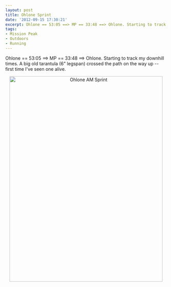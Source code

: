 ```yaml
---
layout: post
title: Ohlone Sprint
date: '2012-09-15 17:30:21'
excerpt: Ohlone == 53:05 ==> MP == 33:48 ==> Ohlone. Starting to track my downhill times.  A big old tarantula (6" legspan) crossed the path on the way up.  First time I've seen one alive.
tags:
- Mission Peak
- Outdoors
- Running
---
```


Ohlone == 53:05 ==> MP == 33:48 ==> Ohlone. Starting to track my downhill times. A big old tarantula (6" legspan) crossed the path on the way up -- first time I've seen one alive.

<div style="text-align:center;"><a href="http://www.flickr.com/photos/thenobot/7988994460/" title="Ohlone AM Sprint by thenobot, on Flickr"><img src="https://farm9.staticflickr.com/8295/7988994460_1b07a03fb3_z.jpg" width="478" height="640" alt="Ohlone AM Sprint"></a></div>
